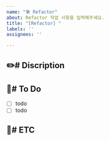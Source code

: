 ```yaml
---
name: "🛠️ Refactor"
about: Refactor 작업 사항을 입력해주세요.
title: "[Refactor] "
labels: ''
assignees: ''

---
```


:pencil2:# Discription
---

:book:# To Do
---
- [ ] todo
- [ ] todo

:mag_right:# ETC
---
